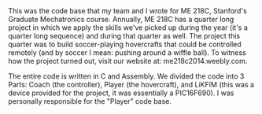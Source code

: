 ## 

This was the code base that my team and I wrote for ME 218C, Stanford's Graduate Mechatronics course. Annually, ME 218C has a quarter long project in which we apply the skills we've picked up during the year (it's a quarter long sequence) and during that quarter as well. The project this quarter was to build soccer-playing hovercrafts that could be controlled remotely (and by soccer I mean: pushing around a wiffle ball). To witness how the project turned out, visit our website at: me218c2014.weebly.com. 

 The entire code is written in C and Assembly. We divided the code into 3 Parts: Coach (the controller), Player (the hovercraft), and LiKFIM (this was a device provided for the project, it was essentially a PIC16F690). I was personally responsible for the "Player" code base.